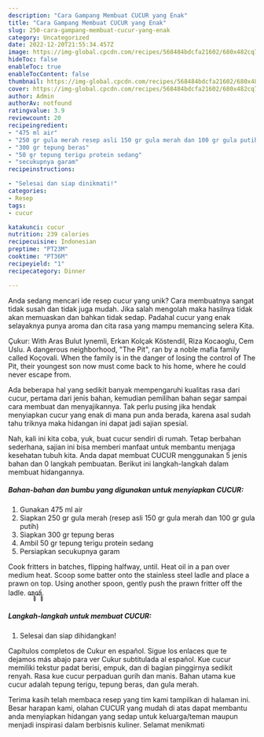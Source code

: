 ```yaml
---
description: "Cara Gampang Membuat CUCUR yang Enak"
title: "Cara Gampang Membuat CUCUR yang Enak"
slug: 250-cara-gampang-membuat-cucur-yang-enak
category: Uncategorized
date: 2022-12-20T21:55:34.457Z
image: https://img-global.cpcdn.com/recipes/568484bdcfa21602/680x482cq70/cucur-foto-resep-utama.jpg
hideToc: false
enableToc: true
enableTocContent: false
thumbnail: https://img-global.cpcdn.com/recipes/568484bdcfa21602/680x482cq70/cucur-foto-resep-utama.jpg
cover: https://img-global.cpcdn.com/recipes/568484bdcfa21602/680x482cq70/cucur-foto-resep-utama.jpg
author: Admin
authorAv: notfound
ratingvalue: 3.9
reviewcount: 20
recipeingredient:
- "475 ml air"
- "250 gr gula merah resep asli 150 gr gula merah dan 100 gr gula putih"
- "300 gr tepung beras"
- "50 gr tepung terigu protein sedang"
- "secukupnya garam"
recipeinstructions:

- "Selesai dan siap dinikmati!"
categories:
- Resep
tags:
- cucur

katakunci: cucur 
nutrition: 239 calories
recipecuisine: Indonesian
preptime: "PT23M"
cooktime: "PT36M"
recipeyield: "1"
recipecategory: Dinner

---
```





Anda sedang mencari ide resep cucur yang unik? Cara membuatnya sangat tidak susah dan tidak juga mudah. Jika salah mengolah maka hasilnya tidak akan memuaskan dan bahkan tidak sedap. Padahal cucur yang enak selayaknya punya aroma dan cita rasa yang mampu memancing selera Kita.





Çukur: With Aras Bulut Iynemli, Erkan Kolçak Köstendil, Riza Kocaoglu, Cem Uslu. A dangerous neighborhood, &#34;The Pit&#34;, ran by a noble mafia family called Koçovali. When the family is in the danger of losing the control of The Pit, their youngest son now must come back to his home, where he could never escape from.

Ada beberapa hal yang sedikit banyak mempengaruhi kualitas rasa dari cucur, pertama dari jenis bahan, kemudian pemilihan bahan segar sampai cara membuat dan menyajikannya. Tak perlu pusing jika hendak menyiapkan cucur yang enak di mana pun anda berada, karena asal sudah tahu triknya maka hidangan ini dapat jadi sajian spesial.






Nah, kali ini kita coba, yuk, buat cucur sendiri di rumah. Tetap berbahan sederhana, sajian ini bisa memberi manfaat untuk membantu menjaga kesehatan tubuh kita. Anda dapat membuat CUCUR menggunakan 5 jenis bahan dan 0 langkah pembuatan. Berikut ini langkah-langkah dalam membuat hidangannya.

<!--inarticleads1-->

##### Bahan-bahan dan bumbu yang digunakan untuk menyiapkan CUCUR:

1. Gunakan 475 ml air
1. Siapkan 250 gr gula merah (resep asli 150 gr gula merah dan 100 gr gula putih)
1. Siapkan 300 gr tepung beras
1. Ambil 50 gr tepung terigu protein sedang
1. Persiapkan secukupnya garam


Cook fritters in batches, flipping halfway, until. Heat oil in a pan over medium heat. Scoop some batter onto the stainless steel ladle and place a prawn on top. Using another spoon, gently push the prawn fritter off the ladle. ꦕꦸꦕꦸꦂ. 

<!--inarticleads2-->

##### Langkah-langkah untuk membuat CUCUR:


1. Selesai dan siap dihidangkan!

Capítulos completos de Cukur en español. Sigue los enlaces que te dejamos más abajo para ver Cukur subtitulada al español. Kue cucur memiliki tekstur padat berisi, empuk, dan di bagian pinggirnya sedikit renyah. Rasa kue cucur perpaduan gurih dan manis. Bahan utama kue cucur adalah tepung terigu, tepung beras, dan gula merah. 

Terima kasih telah membaca resep yang tim kami tampilkan di halaman ini. Besar harapan kami, olahan CUCUR yang mudah di atas dapat membantu anda menyiapkan hidangan yang sedap untuk keluarga/teman maupun menjadi inspirasi dalam berbisnis kuliner. Selamat menikmati
